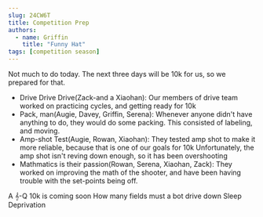 ```yaml
---
slug: 24CW6T
title: Competition Prep
authors:
  - name: Griffin
    title: "Funny Hat"
tags: [competition season]
---
```

Not much to do today. The next three days will be 10k for us, so we prepared for that.
* Drive Drive Drive(Zack-and a Xiaohan): Our members of drive team worked on practicing cycles, and getting ready for 10k
* Pack, man(Augie, Davey, Griffin, Serena): Whenever anyone didn't have anything to do, they would do some packing. This 
  consisted of labeling, and moving.
* Amp-shot Test(Augie, Rowan, Xiaohan): They tested amp shot to make it more reliable, because that is one of our goals for 10k
  Unfortunately, the amp shot isn't reving down enough, so it has been overshooting
* Mathmatics is their passion(Rowan, Serena, Xiaohan, Zack): They worked on improving the math of the shooter, and have been having trouble with the set-points being off.

A 𝄞-Q
10k is coming soon
How many fields must a bot drive down
Sleep Deprivation